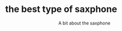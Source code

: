 <html lang="em">
  
 <head>
  <title> my first webpage
  </title>
  </head>
  <body>
  <h1>the best type of saxphone</h1>
 <header>
  A bit about the saxphone 
  </header>
  </body>
   

  
  
  














</html>
